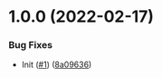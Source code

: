 # 1.0.0 (2022-02-17)


### Bug Fixes

* Init ([#1](https://github.com/Unsupervisedcom/action-kind-test/issues/1)) ([8a09636](https://github.com/Unsupervisedcom/action-kind-test/commit/8a09636ea4eed781b346009f00f57834fce8bcd6))
